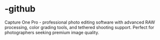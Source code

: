 # -github
Capture One Pro - professional photo editing software with advanced RAW processing, color grading tools, and tethered shooting support. Perfect for photographers seeking premium image quality.
